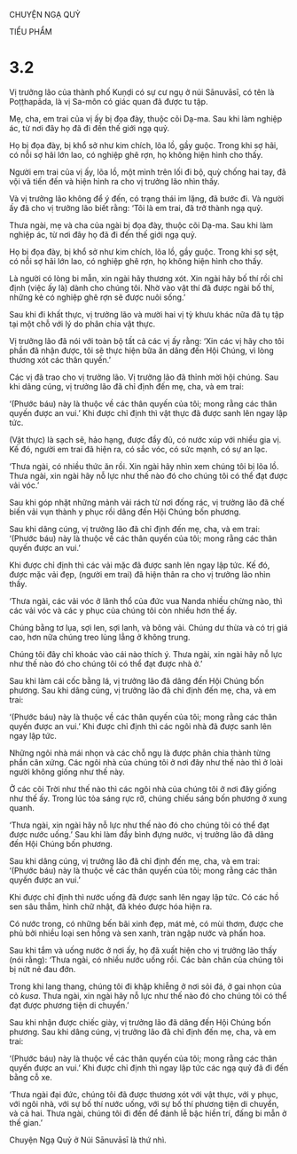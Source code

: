 CHUYỆN NGẠ QUỶ

TIỂU PHẨM

# 3.2

Vị trưởng lão của thành phố Kuṇḍi có sự cư ngụ ở núi Sānuvāsī, có tên là Poṭṭhapāda, là vị Sa-môn có giác quan đã được tu tập.

Mẹ, cha, em trai của vị ấy bị đọa đày, thuộc cõi Dạ-ma. Sau khi làm nghiệp ác, từ nơi đây họ đã đi đến thế giới ngạ quỷ.

Họ bị đọa đày, bị khổ sở như kim chích, lõa lồ, gầy guộc. Trong khi sợ hãi, có nỗi sợ hãi lớn lao, có nghiệp ghê rợn, họ không hiện hình cho thấy.

Người em trai của vị ấy, lõa lồ, một mình trên lối đi bộ, quỳ chống hai tay, đã vội vã tiến đến và hiện hình ra cho vị trưởng lão nhìn thấy.

Và vị trưởng lão không để ý đến, có trạng thái im lặng, đã bước đi. Và người ấy đã cho vị trưởng lão biết rằng: ‘Tôi là em trai, đã trở thành ngạ quỷ.

Thưa ngài, mẹ và cha của ngài bị đọa đày, thuộc cõi Dạ-ma. Sau khi làm nghiệp ác, từ nơi đây họ đã đi đến thế giới ngạ quỷ.

Họ bị đọa đày, bị khổ sở như kim chích, lõa lồ, gầy guộc. Trong khi sợ sệt, có nỗi sợ hãi lớn lao, có nghiệp ghê rợn, họ không hiện hình cho thấy.

Là người có lòng bi mẫn, xin ngài hãy thương xót. Xin ngài hãy bố thí rồi chỉ định (việc ấy là) dành cho chúng tôi. Nhờ vào vật thí đã được ngài bố thí, những kẻ có nghiệp ghê rợn sẽ được nuôi sống.’

Sau khi đi khất thực, vị trưởng lão và mười hai vị tỳ khưu khác nữa đã tụ tập tại một chỗ với lý do phân chia vật thực.

Vị trưởng lão đã nói với toàn bộ tất cả các vị ấy rằng: ‘Xin các vị hãy cho tôi phần đã nhận được, tôi sẽ thực hiện bữa ăn dâng đến Hội Chúng, vì lòng thương xót các thân quyến.’

Các vị đã trao cho vị trưởng lão. Vị trưởng lão đã thỉnh mời hội chúng. Sau khi dâng cúng, vị trưởng lão đã chỉ định đến mẹ, cha, và em trai:

‘(Phước báu) này là thuộc về các thân quyến của tôi; mong rằng các thân quyến được an vui.’ Khi được chỉ định thì vật thực đã được sanh lên ngay lập tức.

(Vật thực) là sạch sẽ, hảo hạng, được đầy đủ, có nước xúp với nhiều gia vị. Kế đó, người em trai đã hiện ra, có sắc vóc, có sức mạnh, có sự an lạc.

‘Thưa ngài, có nhiều thức ăn rồi. Xin ngài hãy nhìn xem chúng tôi bị lõa lồ. Thưa ngài, xin ngài hãy nỗ lực như thế nào đó cho chúng tôi có thể đạt được vải vóc.’

Sau khi góp nhặt những mảnh vải rách từ nơi đống rác, vị trưởng lão đã chế biến vải vụn thành y phục rồi dâng đến Hội Chúng bốn phương.

Sau khi dâng cúng, vị trưởng lão đã chỉ định đến mẹ, cha, và em trai: ‘(Phước báu) này là thuộc về các thân quyến của tôi; mong rằng các thân quyến được an vui.’

Khi được chỉ định thì các vải mặc đã được sanh lên ngay lập tức. Kế đó, được mặc vải đẹp, (người em trai) đã hiện thân ra cho vị trưởng lão nhìn thấy.

‘Thưa ngài, các vải vóc ở lãnh thổ của đức vua Nanda nhiều chừng nào, thì các vải vóc và các y phục của chúng tôi còn nhiều hơn thế ấy.

Chúng bằng tơ lụa, sợi len, sợi lanh, và bông vải. Chúng dư thừa và có trị giá cao, hơn nữa chúng treo lủng lẳng ở không trung.

Chúng tôi đây chỉ khoác vào cái nào thích ý. Thưa ngài, xin ngài hãy nỗ lực như thế nào đó cho chúng tôi có thể đạt được nhà ở.’

Sau khi làm cái cốc bằng lá, vị trưởng lão đã dâng đến Hội Chúng bốn phương. Sau khi dâng cúng, vị trưởng lão đã chỉ định đến mẹ, cha, và em trai:

‘(Phước báu) này là thuộc về các thân quyến của tôi; mong rằng các thân quyến được an vui.’ Khi được chỉ định thì các ngôi nhà đã được sanh lên ngay lập tức.

Những ngôi nhà mái nhọn và các chỗ ngụ là được phân chia thành từng phần cân xứng. Các ngôi nhà của chúng tôi ở nơi đây như thế nào thì ở loài người không giống như thế này.

Ở các cõi Trời như thế nào thì các ngôi nhà của chúng tôi ở nơi đây giống như thế ấy. Trong lúc tỏa sáng rực rỡ, chúng chiếu sáng bốn phương ở xung quanh.

‘Thưa ngài, xin ngài hãy nỗ lực như thế nào đó cho chúng tôi có thể đạt được nước uống.’ Sau khi làm đầy bình đựng nước, vị trưởng lão đã dâng đến Hội Chúng bốn phương.

Sau khi dâng cúng, vị trưởng lão đã chỉ định đến mẹ, cha, và em trai: ‘(Phước báu) này là thuộc về các thân quyến của tôi; mong rằng các thân quyến được an vui.’

Khi được chỉ định thì nước uống đã được sanh lên ngay lập tức. Có các hồ sen sâu thẳm, hình chữ nhật, đã khéo được hóa hiện ra.

Có nước trong, có những bến bãi xinh đẹp, mát mẻ, có mùi thơm, được che phủ bởi nhiều loại sen hồng và sen xanh, tràn ngập nước và phấn hoa.

Sau khi tắm và uống nước ở nơi ấy, họ đã xuất hiện cho vị trưởng lão thấy (nói rằng): ‘Thưa ngài, có nhiều nước uống rồi. Các bàn chân của chúng tôi bị nứt nẻ đau đớn.

Trong khi lang thang, chúng tôi đi khập khiễng ở nơi sỏi đá, ở gai nhọn của cỏ _kusa_. Thưa ngài, xin ngài hãy nỗ lực như thế nào đó cho chúng tôi có thể đạt được phương tiện di chuyển.’

Sau khi nhận được chiếc giày, vị trưởng lão đã dâng đến Hội Chúng bốn phương. Sau khi dâng cúng, vị trưởng lão đã chỉ định đến mẹ, cha, và em trai:

‘(Phước báu) này là thuộc về các thân quyến của tôi; mong rằng các thân quyến được an vui.’ Khi được chỉ định thì ngay lập tức các ngạ quỷ đã đi đến bằng cỗ xe.

‘Thưa ngài đại đức, chúng tôi đã được thương xót với vật thực, với y phục, với ngôi nhà, với sự bố thí nước uống, với sự bố thí phương tiện di chuyển, và cả hai. Thưa ngài, chúng tôi đi đến để đảnh lễ bậc hiền trí, đấng bi mẫn ở thế gian.’

Chuyện Ngạ Quỷ ở Núi Sānuvāsī là thứ nhì.
